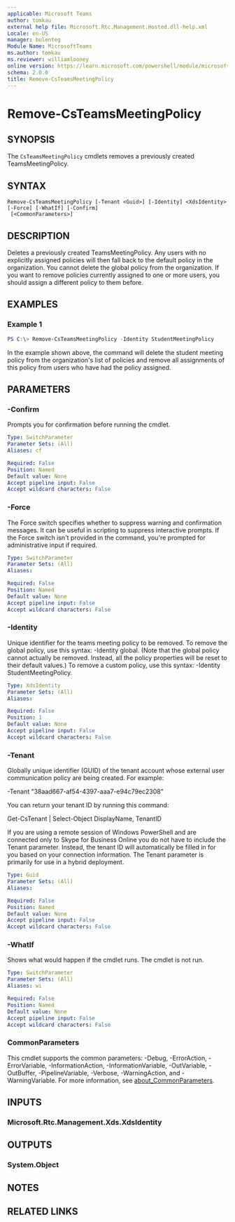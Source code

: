 ```yaml
---
applicable: Microsoft Teams
author: tomkau
external help file: Microsoft.Rtc.Management.Hosted.dll-help.xml
Locale: en-US
manager: bulenteg
Module Name: MicrosoftTeams
ms.author: tomkau
ms.reviewer: williamlooney
online version: https://learn.microsoft.com/powershell/module/microsoftteams/remove-csteamsmeetingpolicy
schema: 2.0.0
title: Remove-CsTeamsMeetingPolicy
---
```


# Remove-CsTeamsMeetingPolicy

## SYNOPSIS
The `CsTeamsMeetingPolicy` cmdlets removes a previously created TeamsMeetingPolicy.

## SYNTAX

```
Remove-CsTeamsMeetingPolicy [-Tenant <Guid>] [-Identity] <XdsIdentity> [-Force] [-WhatIf] [-Confirm]
 [<CommonParameters>]
```

## DESCRIPTION
Deletes a previously created TeamsMeetingPolicy. Any users with no explicitly assigned policies will then fall back to the default policy in the organization. You cannot delete the global policy from the organization. If you want to remove policies currently assigned to one or more users, you should assign a different policy to them before.

## EXAMPLES

### Example 1
```powershell
PS C:\> Remove-CsTeamsMeetingPolicy -Identity StudentMeetingPolicy
```

In the example shown above, the command will delete the student meeting policy from the organization's list of policies and remove all assignments of this policy from users who have had the policy assigned.

## PARAMETERS

### -Confirm
Prompts you for confirmation before running the cmdlet.

```yaml
Type: SwitchParameter
Parameter Sets: (All)
Aliases: cf

Required: False
Position: Named
Default value: None
Accept pipeline input: False
Accept wildcard characters: False
```

### -Force
The Force switch specifies whether to suppress warning and confirmation messages. It can be useful in scripting to suppress interactive prompts. If the Force switch isn't provided in the command, you're prompted for administrative input if required.

```yaml
Type: SwitchParameter
Parameter Sets: (All)
Aliases:

Required: False
Position: Named
Default value: None
Accept pipeline input: False
Accept wildcard characters: False
```

### -Identity
Unique identifier for the teams meeting policy to be removed. To remove the global policy, use this syntax: -Identity global. (Note that the global policy cannot actually be removed. Instead, all the policy properties will be reset to their default values.) To remove a custom policy, use this syntax: -Identity StudentMeetingPolicy.

```yaml
Type: XdsIdentity
Parameter Sets: (All)
Aliases:

Required: False
Position: 1
Default value: None
Accept pipeline input: False
Accept wildcard characters: False
```

### -Tenant
Globally unique identifier (GUID) of the tenant account whose external user communication policy are being created. For example:

-Tenant "38aad667-af54-4397-aaa7-e94c79ec2308"

You can return your tenant ID by running this command:

Get-CsTenant | Select-Object DisplayName, TenantID

If you are using a remote session of Windows PowerShell and are connected only to Skype for Business Online you do not have to include the Tenant parameter. Instead, the tenant ID will automatically be filled in for you based on your connection information. The Tenant parameter is primarily for use in a hybrid deployment.

```yaml
Type: Guid
Parameter Sets: (All)
Aliases:

Required: False
Position: Named
Default value: None
Accept pipeline input: False
Accept wildcard characters: False
```

### -WhatIf
Shows what would happen if the cmdlet runs.
The cmdlet is not run.

```yaml
Type: SwitchParameter
Parameter Sets: (All)
Aliases: wi

Required: False
Position: Named
Default value: None
Accept pipeline input: False
Accept wildcard characters: False
```

### CommonParameters
This cmdlet supports the common parameters: -Debug, -ErrorAction, -ErrorVariable, -InformationAction, -InformationVariable, -OutVariable, -OutBuffer, -PipelineVariable, -Verbose, -WarningAction, and -WarningVariable. For more information, see [about_CommonParameters](https://go.microsoft.com/fwlink/?LinkID=113216).

## INPUTS

### Microsoft.Rtc.Management.Xds.XdsIdentity

## OUTPUTS

### System.Object

## NOTES

## RELATED LINKS
